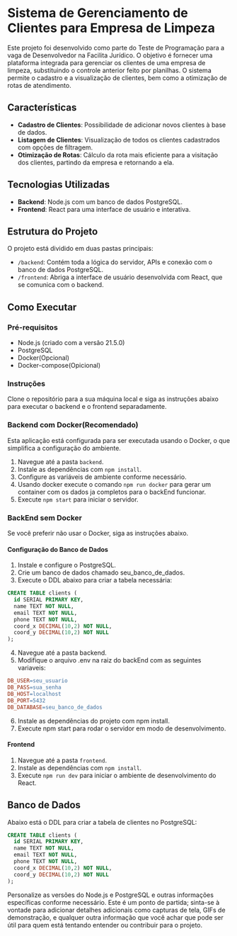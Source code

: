 # Sistema de Gerenciamento de Clientes para Empresa de Limpeza

Este projeto foi desenvolvido como parte do Teste de Programação para a vaga de Desenvolvedor na Facilita Jurídico. O objetivo é fornecer uma plataforma integrada para gerenciar os clientes de uma empresa de limpeza, substituindo o controle anterior feito por planilhas. O sistema permite o cadastro e a visualização de clientes, bem como a otimização de rotas de atendimento.

## Características

- **Cadastro de Clientes**: Possibilidade de adicionar novos clientes à base de dados.
- **Listagem de Clientes**: Visualização de todos os clientes cadastrados com opções de filtragem.
- **Otimização de Rotas**: Cálculo da rota mais eficiente para a visitação dos clientes, partindo da empresa e retornando a ela.

## Tecnologias Utilizadas

- **Backend**: Node.js com um banco de dados PostgreSQL.
- **Frontend**: React para uma interface de usuário e interativa.

## Estrutura do Projeto

O projeto está dividido em duas pastas principais:

- `/backend`: Contém toda a lógica do servidor, APIs e conexão com o banco de dados PostgreSQL.
- `/frontend`: Abriga a interface de usuário desenvolvida com React, que se comunica com o backend.

## Como Executar

### Pré-requisitos

- Node.js (criado com a versão 21.5.0)
- PostgreSQL
- Docker(Opcional)
- Docker-compose(Opicional)

### Instruções

Clone o repositório para a sua máquina local e siga as instruções abaixo para executar o backend e o frontend separadamente.

### Backend com Docker(Recomendado)

Esta aplicação está configurada para ser executada usando o Docker, o que simplifica a configuração do ambiente.

1. Navegue até a pasta `backend`.
2. Instale as dependências com `npm install`.
3. Configure as variáveis de ambiente conforme necessário.
4. Usando docker execute o comando `npm run docker` para gerar um container com os dados ja completos para o backEnd funcionar.
5. Execute `npm start` para iniciar o servidor.

### BackEnd sem Docker

Se você preferir não usar o Docker, siga as instruções abaixo.

#### Configuração do Banco de Dados

1. Instale e configure o PostgreSQL.
2. Crie um banco de dados chamado seu_banco_de_dados.
3. Execute o DDL abaixo para criar a tabela necessária:
```sql
CREATE TABLE clients (
  id SERIAL PRIMARY KEY,
  name TEXT NOT NULL,
  email TEXT NOT NULL,
  phone TEXT NOT NULL,
  coord_x DECIMAL(10,2) NOT NULL,
  coord_y DECIMAL(10,2) NOT NULL
);
```
4. Navegue até a pasta backend.
5. Modifique o arquivo .env na raiz do backEnd com as seguintes variaveis:
```makefile
DB_USER=seu_usuario
DB_PASS=sua_senha
DB_HOST=localhost
DB_PORT=5432
DB_DATABASE=seu_banco_de_dados
```
6. Instale as dependências do projeto com npm install.
7. Execute npm start para rodar o servidor em modo de desenvolvimento.


#### Frontend

1. Navegue até a pasta `frontend`.
2. Instale as dependências com `npm install`.
3. Execute `npm run dev` para iniciar o ambiente de desenvolvimento do React.

## Banco de Dados

Abaixo está o DDL para criar a tabela de clientes no PostgreSQL:

```sql
CREATE TABLE clients (
  id SERIAL PRIMARY KEY,
  name TEXT NOT NULL,
  email TEXT NOT NULL,
  phone TEXT NOT NULL,
  coord_x DECIMAL(10,2) NOT NULL,
  coord_y DECIMAL(10,2) NOT NULL
);
```

Personalize as versões do Node.js e PostgreSQL e outras informações específicas conforme necessário. Este é um ponto de partida; sinta-se à vontade para adicionar detalhes adicionais como capturas de tela, GIFs de demonstração, e qualquer outra informação que você achar que pode ser útil para quem está tentando entender ou contribuir para o projeto.
